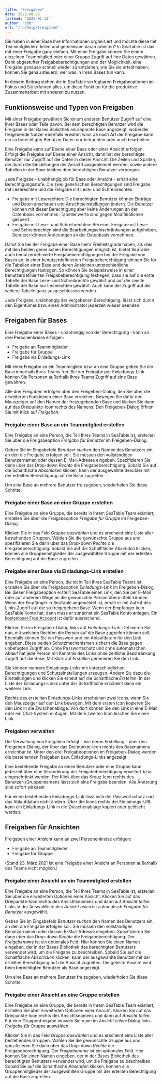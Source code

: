 ```yaml
---
title: "Freigaben"
date: 2022-08-25
lastmod: "2023-01-13"
author: "cdb"
url: "/ru/help/freigaben"
---
```


Sie haben in einer Base Ihre Informationen organisiert und möchte diese mit Teammitgliedern teilen und gemeinsam daran arbeiten? In SeaTable ist das mit einer Freigabe ganz einfach. Mit einer Freigabe können Sie einem einzelnen Teammitglied oder einer Gruppe Zugriff auf Ihre Daten gewähren. Dank abgestufter Freigabeberechtigungen und der Möglichkeit, eine Freigabe genauso schnell wieder zu entziehen, wie Sie sie erteilt haben, können Sie genau steuern, wer was in Ihren Bases tun kann.

In diesem Beitrag stehen die in SeaTable verfügbaren Freigabeoptionen im Fokus und Sie erfahren alles, um diese Funktion für die produktive Zusammenarbeit mit anderen zu nutzen.

## Funktionsweise und Typen von Freigaben

Mit einer Freigabe gewähren Sie einem anderen Benutzer Zugriff auf eine Ihrer Bases oder Teile davon. Bei dem berechtigten Benutzer wird die Freigabe in der Bases Bibliothek als separate Base angezeigt, wobei der freigebende Nutzer ebenfalls erwähnt wird. Je nach Art der Freigabe kann ein so berechtigter Benutzer Daten nur betrachten oder auch bearbeiten.

Eine Freigabe kann auf Ebene einer Base oder einer Ansicht erfolgen. Erfolgt die Freigabe auf Ebene einer Ansicht, dann hat der berechtigte Benutzer nur Zugriff auf die Daten in dieser Ansicht. Die Zeilen und Spalten, die durch die Einstellungen der Ansicht ausgeblendet werden, sowie andere Tabellen in der Base bleiben dem berechtigten Benutzer verborgen.

Jede Freigabe - unabhängig ob für Base oder Ansicht - erhält eine Berechtigungsstufe. Die zwei generischen Berechtigungen sind Freigabe mit Leserechten und die Freigabe mit Lese- und Schreibrechten.

- Freigabe mit Leserechten: Die berechtigten Benutzer können Einträge und Daten anschauen und Ansichtseinstellungen ändern. Die Benutzer können mit dieser Berechtigung aber keine Änderungen an der Datenbasis vornehmen. Tabellenwerte sind gegen Modifikationen gesperrt.
- Freigabe mit Lese- und Schreibrechten: Bei einer Freigabe mit Lese- und Schreibrechten sind die Bearbeitungseinschränkungen aufgehoben. Benutzer können Änderungen an der Datenbasis vornehmen.

Damit Sie bei der Freigabe einer Base mehr Freiheitsgrade haben, als dies mit den beiden generischen Berechtigungen möglich ist, bietet SeaTable auch benutzerdefinierte Freigabeberechtigungen bei der Freigabe von Bases an. In einer benutzerdefinierten Freigabeberechtigung können Sie für die Tabellen einer Base und deren Ansichten unterschiedliche Berechtigungen festlegen. So können Sie beispielsweise in einer benutzerdefinierten Freigabeberechtigung festlegen, dass sie auf die erste Tabelle der Base Lese- und Schreibrechte gewährt und auf die zweite Tabelle der Base nur Leserechten gewährt. Auch kann der Zugriff auf die weitere Tabelle ganz ausgeschlossen werden.

Jede Freigabe, unabhängig der vergebenen Berechtigung, lässt sich durch den Eigentümer bzw. einen Administrator jederzeit wieder beenden.

## Freigaben für Bases

Eine Freigabe einer Bases - unabhängig von der Berechtigung - kann an drei Personenkreise erfolgen:

- Freigabe an Teammitglieder
- Freigabe für Gruppe
- Freigabe via Einladungs-Link

Mit einer Freigabe an ein Teammitglied bzw. an eine Gruppe geben Sie die Base innerhalb Ihres Teams frei. Bei der Freigabe per Einladungs-Link können Sie Personen außerhalb Ihres Teams Zugriff auf eine Base gewähren.

Alle drei Freigaben erfolgen über den Freigeben-Dialog, den Sie über die erweiterten Funktionen einer Base erreichen. Bewegen Sie dafür den Mauszeiger auf den Namen der freizugebenden Base und klicken Sie dann auf das Dreipunkte-Icon rechts des Namens. Den Freigeben-Dialog öffnen Sie mit Klick auf _Freigeben_.

### Freigabe einer Base an ein Teammitglied erstellen

Eine Freigabe an eine Person, die Teil Ihres Teams in SeaTable ist, erstellen Sie über die Freigabeoption _Freigabe für Benutzer_ im Freigeben-Dialog.

Geben Sie im Eingabefeld _Benutzer suchen_ den Namen des Benutzers ein, an den die Freigabe erfolgen soll. Sie müssen den vollständigen Benutzernamen oder dessen E-Mail-Adresse eingeben. Spezifizieren Sie dann über das Drop-down _Rechte_ die Freigabeberechtigung. Sobald Sie auf die Schaltfläche _Abschicken_ klicken, kann der ausgewählte Benutzer mit der erteilten Berechtigung auf die Base zugreifen.

Um eine Base an mehrere Benutzer freizugeben, wiederholen Sie diese Schritte.

### Freigabe einer Base an eine Gruppe erstellen

Eine Freigabe an eine Gruppe, die bereits in Ihrem SeaTable Team existiert, erstellen Sie über die Freigabeoption _Freigabe für Gruppe_ im Freigeben-Dialog.

Klicken Sie in das Feld _Gruppe auswählen_ und es erscheint eine Liste aller bestehenden Gruppen. Wählen Sie die gewünschte Gruppe aus und spezifizieren Sie dann über das Drop-down _Rechte_ die Freigabeberechtigung. Sobald Sie auf die Schaltfläche _Absenden_ klicken, können alle Gruppenmitglieder der ausgewählten Gruppe mit der erteilten Berechtigung auf die Base zugreifen.

### Freigabe einer Base via Einladungs-Link erstellen

Eine Freigabe an eine Person, die nicht Teil Ihres SeaTable Teams ist, erstellen Sie über die Freigabeoption _Einladungs-Link_ im Freigeben-Dialog. Bei dieser Freigabeoption erstellt SeaTable einen Link, den Sie per E-Mail oder auf anderem Wege an die gewünschte Person übermitteln können. Wenn der Empfänger in SeaTable angemeldet ist, erhält er mit Aufruf des Links Zugriff auf die so freigegebene Base. Wenn der Empfänger kein SeaTable Konto hat, dann muss er zunächst ein SeaTable Konto anlegen. Ein [kostenloser Free Account](https://seatable.io/docs/handbuch/schnelleinstieg/registrierung-login/#abonnements) ist dafür ausreichend.

Klicken Sie im Freigaben-Dialog links auf _Einladungs-Link_. Definieren Sie nun, mit welchen Rechten die Person auf die Base zugreifen können soll. Ebenfalls können Sie ein Passwort und ein Ablaufdatum für den Link angeben. Diese beiden Schutzmechanismen sichern die Base gegen unbefugten Zugriff ab. Ohne Passwortschutz und ohne automatischen Ablauf hat jede Person mit Kenntnis des Links ohne zeitliche Beschränkung Zugriff auf die Base. Mit Klick auf _Erstellen_ generieren Sie den Link.

Sie können mehrere Einladungs-Links mit unterschiedlichen Berechtigungen und Schutzeinstellungen erzeugen. Ändern Sie dazu die Einstellungen und klicken Sie erneut auf die Schaltfläche _Erstellen_. In der Liste der Einladungs-Links unter der Schaltfläche erscheint dann ein weiterer Link.

Rechts des erstellten Einladungs-Links erscheinen zwei Icons, wenn Sie den Mauszeiger auf den Link bewegen. Mit dem ersten Icon kopieren Sie den Link in die Zwischenablage. Von dort können Sie den Link in eine E-Mail oder ein Chat-System einfügen. Mit dem zweiten Icon löschen Sie einen Link.

### Freigaben verwalten

Die Verwaltung von Freigaben erfolgt - wie deren Erstellung - über den Freigeben-Dialog, der über das Dreipunkte-Icon rechts des Basenamens erreichbar ist. Unter den drei Freigabeoptionen im Freigeben-Dialog werden die bestehenden Freigaben bzw. Einladungs-Links angezeigt.

Eine bestehende Freigabe an einen Benutzer oder eine Gruppe kann jederzeit über eine Veränderung der Freigabeberechtigung erweitert bzw. eingeschränkt werden. Per Klick über das Kreuz-Icon rechts des Benutzer-/Gruppennamens lässt sich eine Freigabe beenden. Alle Änderung sind sofort wirksam.

Für einen bestehenden Einladungs-Link lässt sich der Passwortschutz und das Ablaufdatum nicht ändern. Über die Icons rechts der Einladungs-URL kann ein Einladungs-Link in die Zwischenablage kopiert oder gelöscht werden.

## Freigaben für Ansichten

Freigaben einer Ansicht kann an zwei Personenkreise erfolgen:

- Freigabe an Teammitglieder
- Freigabe für Gruppe

(Stand 23. März 2021 ist eine Freigabe einer Ansicht an Personen außerhalb des Teams nicht möglich.)

### Freigabe einer Ansicht an ein Teammitglied erstellen

Eine Freigabe an eine Person, die Teil Ihres Teams in SeaTable ist, erstellen Sie über die erweiterten Optionen einer Ansicht. Klicken Sie auf das Dreipunkte-Icon rechts des Ansichtsnamens und dann auf _Ansicht teilen_. Links in der Auswahlliste des _Ansicht teilen_ ist automatisch _Freigabe für Benutzer_ ausgewählt.

Geben Sie im Eingabefeld _Benutzer suchen_ den Namen des Benutzers ein, an den die Freigabe erfolgen soll. Sie müssen den vollständigen Benutzernamen oder dessen E-Mail-Adresse eingeben. Spezifizieren Sie dann über das Drop-down _Rechte_ die Freigabeberechtigung. Der _Freigabename_ ist ein optionales Feld. Hier können Sie einen Namen eingeben, der in der Bases Bibliothek des berechtigten Benutzers verwendet wird, um die Freigabe zu beschreiben. Sobald Sie auf die Schaltfläche _Abschicken_ klicken, kann der ausgewählte Benutzer mit der erteilten Berechtigung auf die Ansicht zugreifen. Die geteilte Ansicht wird beim berechtigten Benutzer als Base angezeigt.

Um eine Base an mehrere Benutzer freizugeben, wiederholen Sie diese Schritte.

### Freigabe einer Ansicht an eine Gruppe erstellen

Eine Freigabe an eine Gruppe, die bereits in Ihrem SeaTable Team existiert, erstellen Sie über erweiterten Optionen einer Ansicht. Klicken Sie auf das Dreipunkte-Icon rechts des Ansichtsnamens und dann auf _Ansicht teilen_. Für eine Gruppenfreigabe müssen Sie dann im _Ansicht teilen_\-Dialog links _Freigabe für Gruppe_ auswählen.

Klicken Sie in das Feld _Gruppe auswählen_ und es erscheint eine Liste aller bestehenden Gruppen. Wählen Sie die gewünschte Gruppe aus und spezifizieren Sie dann über das Drop-down _Rechte_ die Freigabeberechtigung. Der _Freigabename_ ist ein optionales Feld. Hier können Sie einen Namen eingeben, der in der Bases Bibliothek des berechtigten Benutzers verwendet wird, um die Freigabe zu beschreiben. Sobald Sie auf die Schaltfläche _Absenden_ klicken, können alle Gruppenmitglieder der ausgewählten Gruppe mit der erteilten Berechtigung auf die Base zugreifen.
